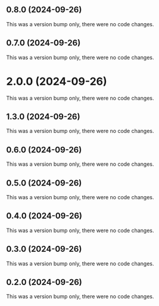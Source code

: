 ## 0.8.0 (2024-09-26)

This was a version bump only, there were no code changes.

## 0.7.0 (2024-09-26)

This was a version bump only, there were no code changes.

# 2.0.0 (2024-09-26)

This was a version bump only, there were no code changes.

## 1.3.0 (2024-09-26)

This was a version bump only, there were no code changes.

## 0.6.0 (2024-09-26)

This was a version bump only, there were no code changes.

## 0.5.0 (2024-09-26)

This was a version bump only, there were no code changes.

## 0.4.0 (2024-09-26)

This was a version bump only, there were no code changes.

## 0.3.0 (2024-09-26)

This was a version bump only, there were no code changes.

## 0.2.0 (2024-09-26)

This was a version bump only, there were no code changes.